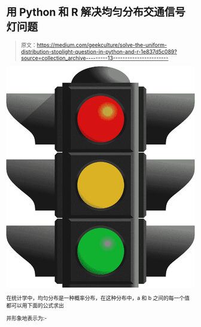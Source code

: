 # 用 Python 和 R 解决均匀分布交通信号灯问题

> 原文：<https://medium.com/geekculture/solve-the-uniform-distribution-stoplight-question-in-python-and-r-1e837d5c089?source=collection_archive---------13----------------------->

![](img/ed5f40852204650d4d0ac52314973c76.png)

在统计学中，均匀分布是一种概率分布，在这种分布中，a 和 b 之间的每一个值都可以用下面的公式求出

并形象地表示为:-